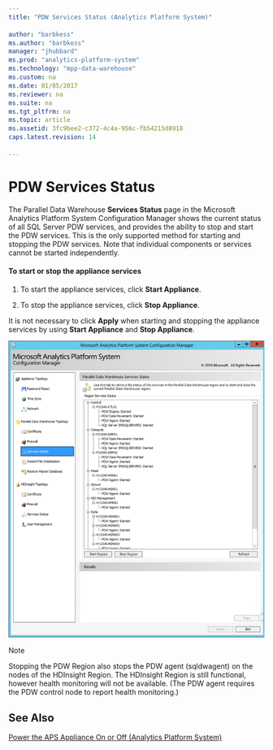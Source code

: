 ```yaml
---
title: "PDW Services Status (Analytics Platform System)"

author: "barbkess" 
ms.author: "barbkess"
manager: "jhubbard"	  
ms.prod: "analytics-platform-system" 
ms.technology: "mpp-data-warehouse"
ms.custom: na
ms.date: 01/05/2017
ms.reviewer: na
ms.suite: na
ms.tgt_pltfrm: na
ms.topic: article
ms.assetid: 3fc9bee2-c372-4c4a-956c-fb54215d8918
caps.latest.revision: 14

---
```

# PDW Services Status
The Parallel Data Warehouse **Services Status** page in the Microsoft Analytics Platform System Configuration Manager shows the current status of all SQL Server PDW services, and provides the ability to stop and start the PDW services. This is the only supported method for starting and stopping the PDW services. Note that individual components or services cannot be started independently.  
  
#### To start or stop the appliance services  
  
1.  To start the appliance services, click **Start Appliance**.  
  
2.  To stop the appliance services, click **Stop Appliance**.  
  
It is not necessary to click **Apply** when starting and stopping the appliance services by using **Start Appliance** and **Stop Appliance**.  
  
![DWConfig Appliance PDW Services](./media/pdw-services-status/SQL_Server_PDW_DWConfig_ApplPDWServices.png "SQL_Server_PDW_DWConfig_ApplPDWServices")  
  
> [!NOTE]  
> Stopping the PDW Region also stops the PDW agent (sqldwagent) on the nodes of the HDInsight Region. The HDInsight Region is still functional, however health monitoring will not be available. (The PDW agent requires the PDW control node to report health monitoring.)  
  
## See Also  
[Power the APS Appliance On or Off &#40;Analytics Platform System&#41;](power-the-aps-appliance-on-or-off.md)  
  

